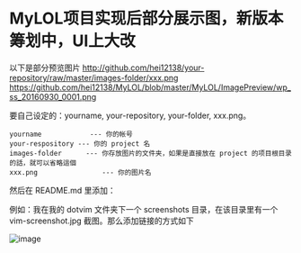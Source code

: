 # MyLOL项目实现后部分展示图，新版本筹划中，UI上大改

以下是部分预览图片
http://github.com/hei12138/your-repository/raw/master/images-folder/xxx.png
https://github.com/hei12138/MyLOL/blob/master/MyLOL/ImagePreview/wp_ss_20160930_0001.png

要自己设定的：yourname, your-repository, your-folder, xxx.png。

    yourname            --- 你的帐号
    your-respository --- 你的 project 名
    images-folder      --- 你存放图片的文件夹，如果是直接放在 project 的项目根目录的話，就可以省略這個
    xxx.png                --- 你的图片名

然后在 README.md 里添加：

例如：我在我的 dotvim 文件夹下一个 screenshots 目录，在该目录里有一个 vim-screenshot.jpg 截图。那么添加链接的方式如下

 ![image](https://github.com/ButBueatiful/dotvim/raw/master/screenshots/vim-screenshot.jpg)
                                                   

